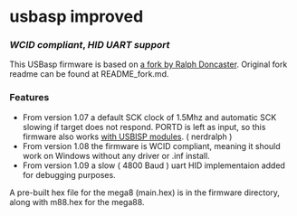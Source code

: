 # usbasp improved
### _WCID compliant_, _HID UART support_

This USBasp firmware is based on [a fork by Ralph Doncaster](https://github.com/nerdralph/usbasp). Original fork readme can be found at README_fork.md.

### Features

- From version 1.07 a default SCK clock of 1.5Mhz and automatic SCK slowing if target does not respond.  PORTD is left as input, so this firmware also works [with USBISP modules](https://www.sciencetronics.com/greenphotons/?p=938). ( nerdralph )
- From version 1.08 the firmware is WCID compliant, meaning it should work on Windows without any driver or .inf install.
- From version 1.09 a slow ( 4800 Baud ) uart HID implementaion added for debugging purposes.

A pre-built hex file for the mega8 (main.hex) is in the firmware directory, along with m88.hex for the mega88.